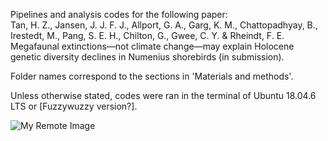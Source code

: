 
Pipelines and analysis codes for the following paper: <br>
Tan, H. Z., Jansen, J. J. F. J., Allport, G. A., Garg, K. M., Chattopadhyay, B., Irestedt, M., Pang, S. E. H., Chilton, G., Gwee, C. Y. & Rheindt, F. E.
Megafaunal extinctions—not climate change—may explain Holocene genetic diversity declines in Numenius shorebirds (in submission).

Folder names correspond to the sections in 'Materials and methods'.

Unless otherwise stated, codes were ran in the terminal of Ubuntu 18.04.6 LTS or [Fuzzywuzzy version?].

![My Remote Image](https://www.dropbox.com/s/fcz2asnilvgv7ac/Fig1-multipanel-v6.png?dl=0)
